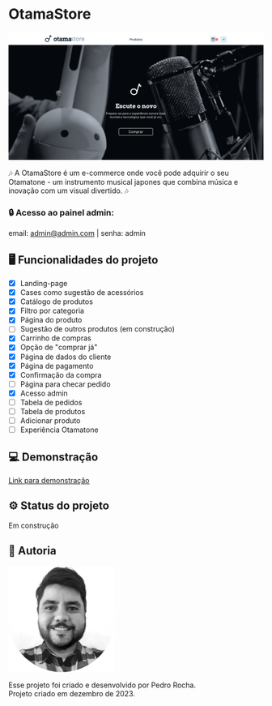 # OtamaStore

![OtamaStore](./assets/social-preview.png)

🎶 A OtamaStore é um e-commerce onde você pode adquirir o seu Otamatone - um instrumento musical japones que combina música e inovação com um visual divertido. 🎶

### 🔒 Acesso ao painel admin:

email: admin@admin.com | senha: admin

## 🖥️ Funcionalidades do projeto

- [x] Landing-page
- [x] Cases como sugestão de acessórios
- [x] Catálogo de produtos
- [x] Filtro por categoria
- [x] Página do produto
- [ ] Sugestão de outros produtos (em construção)
- [x] Carrinho de compras
- [x] Opção de "comprar já"
- [x] Página de dados do cliente
- [x] Página de pagamento
- [x] Confirmação da compra
- [ ] Página para checar pedido
- [x] Acesso admin
- [ ] Tabela de pedidos
- [ ] Tabela de produtos
- [ ] Adicionar produto
- [ ] Experiência Otamatone

## 💻 Demonstração

[Link para demonstração](https://otama-store-project.vercel.app/index.html)

## ⚙️ Status do projeto

Em construção

## 👤 Autoria

![Pedro](./assets/author.png)

Esse projeto foi criado e desenvolvido por Pedro Rocha. <br />
Projeto criado em dezembro de 2023.
